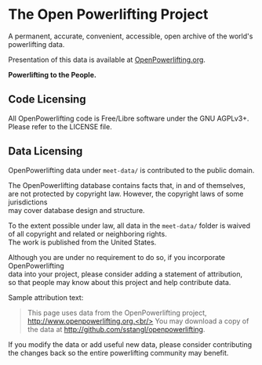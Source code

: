 # The Open Powerlifting Project

A permanent, accurate, convenient, accessible, open archive of the world's powerlifting data.

Presentation of this data is available at [OpenPowerlifting.org](http://www.openpowerlifting.org).

**Powerlifting to the People.**

## Code Licensing

All OpenPowerlifting code is Free/Libre software under the GNU AGPLv3+.<br/>
Please refer to the LICENSE file.

## Data Licensing

OpenPowerlifting data under `meet-data/` is contributed to the public domain.

The OpenPowerlifting database contains facts that, in and of themselves,<br/>
are not protected by copyright law. However, the copyright laws of some jurisdictions<br/>
may cover database design and structure.

To the extent possible under law, all data in the `meet-data/` folder is waived</br>
of all copyright and related or neighboring rights.</br>
The work is published from the United States.

Although you are under no requirement to do so, if you incorporate OpenPowerlifting</br>
data into your project, please consider adding a statement of attribution,</br>
so that people may know about this project and help contribute data.

Sample attribution text:

> This page uses data from the OpenPowerlifting project, http://www.openpowerlifting.org.<br/>
> You may download a copy of the data at http://github.com/sstangl/openpowerlifting.

If you modify the data or add useful new data, please consider contributing<br/>
the changes back so the entire powerlifting community may benefit.
